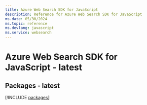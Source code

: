 ```yaml
---
title: Azure Web Search SDK for JavaScript
description: Reference for Azure Web Search SDK for JavaScript
ms.date: 05/30/2024
ms.topic: reference
ms.devlang: javascript
ms.service: websearch
---
```

# Azure Web Search SDK for JavaScript - latest
## Packages - latest
[!INCLUDE [packages](web-search-index.md)]